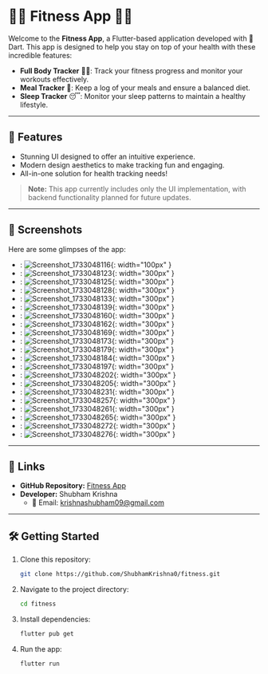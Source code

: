 # 🏋️‍♂️ Fitness App 🥗💤

Welcome to the **Fitness App**, a Flutter-based application developed with 💙 Dart. This app is designed to help you stay on top of your health with these incredible features:

- **Full Body Tracker** 🏋️‍♀️: Track your fitness progress and monitor your workouts effectively.
- **Meal Tracker** 🍎: Keep a log of your meals and ensure a balanced diet.
- **Sleep Tracker** 😴: Monitor your sleep patterns to maintain a healthy lifestyle.

---

## 🚀 Features
- Stunning UI designed to offer an intuitive experience.
- Modern design aesthetics to make tracking fun and engaging.
- All-in-one solution for health tracking needs!

> **Note:** This app currently includes only the UI implementation, with backend functionality planned for future updates.

---

## 📸 Screenshots

Here are some glimpses of the app:

-  : ![Screenshot_1733048116](images/Screenshot_1733048116.png){: width="100px" }
-  : ![Screenshot_1733048123](images/Screenshot_1733048123.png){: width="300px" }
-  : ![Screenshot_1733048125](images/Screenshot_1733048125.png){: width="300px" }
-  : ![Screenshot_1733048128](images/Screenshot_1733048128.png){: width="300px" }
-  : ![Screenshot_1733048133](images/Screenshot_1733048133.png){: width="300px" }
-  : ![Screenshot_1733048139](images/Screenshot_1733048139.png){: width="300px" }
-  : ![Screenshot_1733048160](images/Screenshot_1733048160.png){: width="300px" }
-  : ![Screenshot_1733048162](images/Screenshot_1733048162.png){: width="300px" }
-  : ![Screenshot_1733048169](images/Screenshot_1733048169.png){: width="300px" }
-  : ![Screenshot_1733048173](images/Screenshot_1733048173.png){: width="300px" }
-  : ![Screenshot_1733048179](images/Screenshot_1733048179.png){: width="300px" }
-  : ![Screenshot_1733048184](images/Screenshot_1733048184.png){: width="300px" }
-  : ![Screenshot_1733048197](images/Screenshot_1733048197.png){: width="300px" }
-  : ![Screenshot_1733048202](images/Screenshot_1733048202.png){: width="300px" }
-  : ![Screenshot_1733048205](images/Screenshot_1733048205.png){: width="300px" }
-  : ![Screenshot_1733048231](images/Screenshot_1733048231.png){: width="300px" }
-  : ![Screenshot_1733048257](images/Screenshot_1733048257.png){: width="300px" }
-  : ![Screenshot_1733048261](images/Screenshot_1733048261.png){: width="300px" }
-  : ![Screenshot_1733048265](images/Screenshot_1733048265.png){: width="300px" }
-  : ![Screenshot_1733048272](images/Screenshot_1733048272.png){: width="300px" }
-  : ![Screenshot_1733048276](images/Screenshot_1733048276.png){: width="300px" }


---

## 🔗 Links

- **GitHub Repository:** [Fitness App](https://github.com/ShubhamKrishna0/fitness.git)
- **Developer:** Shubham Krishna
  - 📧 Email: krishnashubham09@gmail.com

---

## 🛠️ Getting Started

1. Clone this repository:
   ```bash
   git clone https://github.com/ShubhamKrishna0/fitness.git

2. Navigate to the project directory:
   ```bash
   cd fitness

3. Install dependencies:
   ```bash
   flutter pub get

4. Run the app:
   ```bash
   flutter run


      
